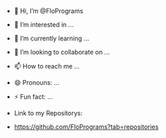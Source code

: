 - 👋 Hi, I’m @FloPrograms
- 👀 I’m interested in ...
- 🌱 I’m currently learning ...
- 💞️ I’m looking to collaborate on ...
- 📫 How to reach me ...
- 😄 Pronouns: ...
- ⚡ Fun fact: ...

- Link to my Repositorys:
- https://github.com/FloPrograms?tab=repositories
